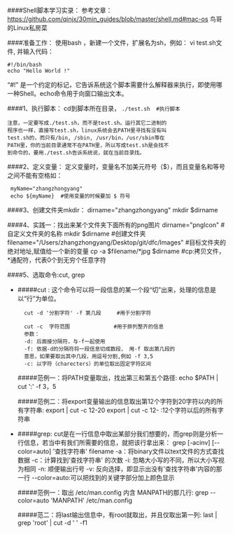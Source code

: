 ####Shell脚本学习实录：
参考文章：
<https://github.com/qinjx/30min_guides/blob/master/shell.md#mac-os>
鸟哥的Linux私房菜

####准备工作：
使用bash ，新建一个文件，扩展名为sh，例如： vi test.sh文件, 并输入代码：

    #!/bin/bash
    echo "Hello World !"
    
 “#!” 是一个约定的标记，它告诉系统这个脚本需要什么解释器来执行，即使用哪一种Shell。echo命令用于向窗口输出文本。
 
####1、执行脚本：
cd到脚本所在目录， ``./test.sh  #执行脚本``

    注意，一定要写成./test.sh，而不是test.sh。运行其它二进制的
    程序也一样，直接写test.sh，linux系统会去PATH里寻找有没有叫
    test.sh的，而只有/bin, /sbin, /usr/bin，/usr/sbin等在
    PATH里，你的当前目录通常不在PATH里，所以写成test.sh是会找不
    到命令的，要用./test.sh告诉系统说，就在当前目录找。

####2、定义变量：
定义变量时，变量名不加美元符号（$），而且变量名和等号之间不能有空格如：
    
     myName="zhangzhongyang"
     echo ${myName}  #使用变量的时候要加 $ 符号

####3、创建文件夹mkdir：
    dirname="zhangzhongyang"
    mkdir $dirname
    
####4、实践一：找出来某个文件夹下面所有的png图片
    dirname="pngIcon"  #自定义文件夹的名称
	mkdir $dirname     #创建文件夹
	filename="/Users/zhangzhongyang/Desktop/git/dfc/Images"  #目标文件夹的绝对地址,赋值给一个新的变量
	cp -a $filename/*jpg $dirname 
    #cp:拷贝文件， *通配符，代表0个到无穷个任意字符 
    
####5、选取命令:cut, grep
+ #####cut : 这个命令可以将一段信息的某一个段“切”出来，处理的信息是以“行”为单位。
    
        cut -d '分割字符' -f 第几段     #用于分割字符
    
        cut -c  字符范围              #用于排列整齐的信息
   		参数：
   		-d: 后面接分隔符，与-f一起使用
   		-f: 依据-d的分隔符将一段信息切成数段， 用-f 取出第几段的
   		意思，如果要取出其中几段，用逗号分割,例如 -f 3,5
   		-c: 以字符（charecters）的单位取出固定字符区间
   		
   #####范例一：将PATH变量取出，找出第三和第五个路径:
        echo $PATH | cut ':' -f 3，5
   
  #####范例二：将export变量输出的信息取出第12个字符到20字符以内的所有字符串:
        export | cut -c 12-20
        export | cut -c 12-     :12个字符以后的所有字符串


+ #####grep: cut是在一行信息中取出某部分我们想要的，而grep则是分析一行信息，若当中有我们所需要的信息，就把该行拿出来：
        grep [-acinv] [--color=auto] '查找字符串' filename
        -a：将binary文件以text文件的方式查找数据
        -c：计算找到'查找字符串' 的次数
        -i: 忽略大小写的不同，所以大小写视为相同
        -n: 顺便输出行号
        -v: 反向选择，即显示出没有'查找字符串'内容的那一行
        --color=auto:可以把找到的关键字部分加上颜色显示
        
  #####范例一：取出 /etc/man.config 内含 MANPATH的那几行:
        grep --color=auto 'MANPATH' /etc/man.config
 
  #####范二：将last输出信息中，有root就取出，并且仅取出第一列:
        last | grep 'root' | cut -d ' ' -f1




